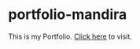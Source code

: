 # portfolio-mandira
This is my Portfolio. <a href=" https://piyanum.github.io/portfolio-mandira/">Click here</a> to visit.
